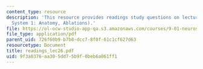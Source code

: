 ```yaml
---
content_type: resource
description: 'This resource provides readings study questions on lecture 26 (Visual
  System 1: Anatomy, Ablations).'
file: https://ol-ocw-studio-app-qa.s3.amazonaws.com/courses/9-01-neuroscience-and-behavior-fall-2003/9f3a0376aa305dd75b9f0beb6a061ff1_readings_lec26.pdf
file_type: application/pdf
parent_uid: 726f60b9-b7b8-dcc7-8f0f-61c1cf627d63
resourcetype: Document
title: readings_lec26.pdf
uid: 9f3a0376-aa30-5dd7-5b9f-0beb6a061ff1
---
```

